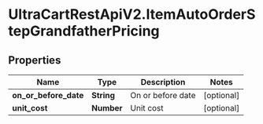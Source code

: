 # UltraCartRestApiV2.ItemAutoOrderStepGrandfatherPricing

## Properties
Name | Type | Description | Notes
------------ | ------------- | ------------- | -------------
**on_or_before_date** | **String** | On or before date | [optional] 
**unit_cost** | **Number** | Unit cost | [optional] 


